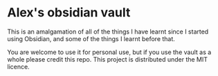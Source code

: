 # Alex's obsidian vault

This is an amalgamation of all of the things I have learnt since I started using Obsidian, and some of the things I learnt before that.

You are welcome to use it for personal use, but if you use the vault as a whole please credit this repo. This project is distributed under the MIT licence.
